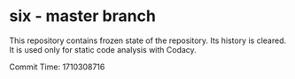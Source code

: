 # six - master branch

This repository contains frozen state of the repository.
Its history is cleared. It is used only for static code
analysis with Codacy.

Commit Time: 1710308716